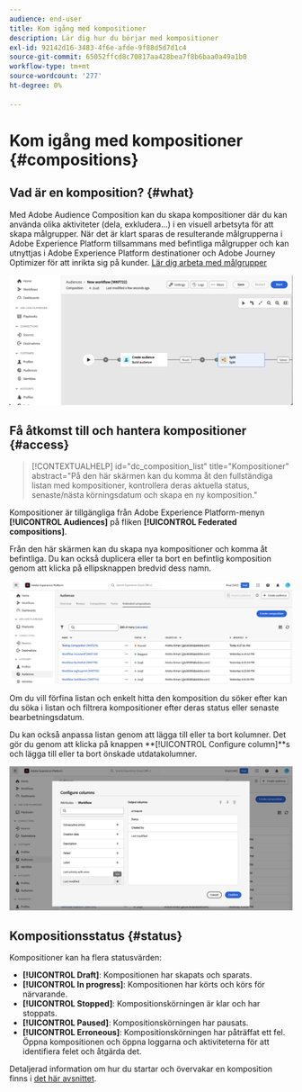 ```yaml
---
audience: end-user
title: Kom igång med kompositioner
description: Lär dig hur du börjar med kompositioner
exl-id: 92142d16-3483-4f6e-afde-9f88d5d7d1c4
source-git-commit: 65052ffcd8c70817aa428bea7f8b6baa0a49a1b0
workflow-type: tm+mt
source-wordcount: '277'
ht-degree: 0%

---
```


# Kom igång med kompositioner {#compositions}

## Vad är en komposition? {#what}

Med Adobe Audience Composition kan du skapa kompositioner där du kan använda olika aktiviteter (dela, exkludera...) i en visuell arbetsyta för att skapa målgrupper. När det är klart sparas de resulterande målgrupperna i Adobe Experience Platform tillsammans med befintliga målgrupper och kan utnyttjas i Adobe Experience Platform destinationer och Adobe Journey Optimizer för att inrikta sig på kunder. [Lär dig arbeta med målgrupper](../start/audiences.md)

![](assets/composition-example.png)

## Få åtkomst till och hantera kompositioner {#access}

>[!CONTEXTUALHELP]
>id="dc_composition_list"
>title="Kompositioner"
>abstract="På den här skärmen kan du komma åt den fullständiga listan med kompositioner, kontrollera deras aktuella status, senaste/nästa körningsdatum och skapa en ny komposition."

Kompositioner är tillgängliga från Adobe Experience Platform-menyn **[!UICONTROL Audiences]** på fliken **[!UICONTROL Federated compositions]**.

Från den här skärmen kan du skapa nya kompositioner och komma åt befintliga. Du kan också duplicera eller ta bort en befintlig komposition genom att klicka på ellipsknappen bredvid dess namn.

![](assets/compositions-list.png)

Om du vill förfina listan och enkelt hitta den komposition du söker efter kan du söka i listan och filtrera kompositioner efter deras status eller senaste bearbetningsdatum.

Du kan också anpassa listan genom att lägga till eller ta bort kolumner. Det gör du genom att klicka på knappen **[!UICONTROL Configure column]**s och lägga till eller ta bort önskade utdatakolumner.

![](assets/compositions-columns.png)

## Kompositionsstatus {#status}

Kompositioner kan ha flera statusvärden:

* **[!UICONTROL Draft]**: Kompositionen har skapats och sparats.
* **[!UICONTROL In progress]**: Kompositionen har körts och körs för närvarande.
* **[!UICONTROL Stopped]**: Kompositionskörningen är klar och har stoppats.
* **[!UICONTROL Paused]**: Kompositionskörningen har pausats.
* **[!UICONTROL Erroneous]**: Kompositionskörningen har påträffat ett fel. Öppna kompositionen och öppna loggarna och aktiviteterna för att identifiera felet och åtgärda det.

Detaljerad information om hur du startar och övervakar en komposition finns i [det här avsnittet](../compositions/start-monitor-composition.md).
